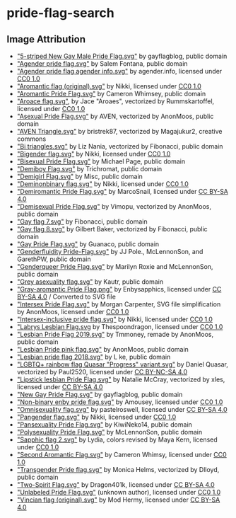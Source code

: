 # pride-flag-search

## Image Attribution
- ["5-striped New Gay Male Pride Flag.svg"](https://commons.wikimedia.org/wiki/File:5-striped_New_Gay_Male_Pride_Flag.svg) by gayflagblog, public domain
- ["Agender pride flag.svg"](https://commons.wikimedia.org/wiki/File:Agender_pride_flag.svg) by Salem Fontana, public domain
- ["Agender pride flag agender info.svg"](https://commons.wikimedia.org/wiki/File:Agender_pride_flag_agender_info.svg) by agender.info, licensed under [CC0 1.0](https://creativecommons.org/publicdomain/zero/1.0/deed.en)
- ["Aromantic flag (original).svg"](https://commons.wikimedia.org/wiki/File:Aromantic_flag_(original).svg) by Nikki, licensed under [CC0 1.0](https://creativecommons.org/publicdomain/zero/1.0/deed.en)
- ["Aromantic Pride Flag.svg"](https://commons.wikimedia.org/wiki/File:Aromantic_Pride_Flag.svg) by Cameron Whimsey, public domain
- ["Aroace flag.svg"](https://commons.wikimedia.org/wiki/File:Aroace_flag.svg), by Jace "Aroaes", vectorized by Rummskartoffel, licensed under [CC0 1.0](https://creativecommons.org/publicdomain/zero/1.0/deed.en)
- ["Asexual Pride Flag.svg"](https://commons.wikimedia.org/wiki/File:Asexual_Pride_Flag.svg) by AVEN, vectorized by AnonMoos, public domain
- ["AVEN Triangle.svg"](https://commons.wikimedia.org/wiki/File:AVEN_Triangle.svg) by bristrek87, vectorized by Magajukur2, creative commons
- ["Bi triangles.svg"](https://commons.wikimedia.org/wiki/File:Bi_triangles.svg) by Liz Nania, vectorized by Fibonacci, public domain
- ["Bigender flag.svg"](https://commons.wikimedia.org/wiki/File:Bigender_flag.svg) by Nikki, licensed under [CC0 1.0](https://creativecommons.org/publicdomain/zero/1.0/deed.en)
- ["Bisexual Pride Flag.svg"](https://commons.wikimedia.org/wiki/File:Bisexual_Pride_Flag.svg) by Michael Page, public domain
- ["Demiboy Flag.svg"](https://commons.wikimedia.org/wiki/File:Demiboy_Flag.svg) by Trichromat, public domain
- ["Demigirl Flag.svg"](https://commons.wikimedia.org/wiki/File:Demigirl_Flag.svg) by Misc, public domain
- ["Deminonbinary flag.svg"](https://commons.wikimedia.org/wiki/File:Deminonbinary_flag.svg) by Nikki, licensed under [CC0 1.0](https://creativecommons.org/publicdomain/zero/1.0/deed.en)
- ["Demiromantic Pride Flag.svg"](https://commons.wikimedia.org/wiki/File:Demiromantic_Pride_Flag.svg) by MarcoSnail, licensed under [CC BY-SA 4.0](https://creativecommons.org/licenses/by-sa/4.0/deed.en)
- ["Demisexual Pride Flag.svg"](https://commons.wikimedia.org/wiki/File:Demisexual_Pride_Flag.svg) by Vimopu, vectorized by AnonMoos, public domain
- ["Gay flag 7.svg"](https://commons.wikimedia.org/wiki/File:Gay_flag_7.svg) by Fibonacci, public domain
- ["Gay flag 8.svg"](https://commons.wikimedia.org/wiki/File:Gay_flag_8.svg) by Gilbert Baker, vectorized by Fibonacci, public domain
- ["Gay Pride Flag.svg"](https://commons.wikimedia.org/wiki/File:Gay_Pride_Flag.svg) by Guanaco, public domain
- ["Genderfluidity Pride-Flag.svg"](https://commons.wikimedia.org/wiki/File:Genderfluidity_Pride-Flag.svg) by JJ Pole., McLennonSon, and GarethPW, public domain
- ["Genderqueer Pride Flag.svg"](https://commons.wikimedia.org/wiki/File:Genderqueer_Pride_Flag.svg) by Marilyn Roxie and McLennonSon, public domain
- ["Grey asexuality flag.svg"](https://commons.wikimedia.org/wiki/File:Grey_asexuality_flag.svg) by Kautr, public domain
- ["Gray-aromantic Pride Flag.png"](https://commons.wikimedia.org/wiki/File:Gray-aromantic_Pride_Flag.png) by Enbysapphics, licensed under [CC BY-SA 4.0](https://creativecommons.org/licenses/by-sa/4.0/deed.en) / Converted to SVG file
- ["Intersex Pride Flag.svg"](https://commons.wikimedia.org/wiki/File:Intersex_Pride_Flag.svg) by Morgan Carpenter, SVG file simplification by AnonMoos, licensed under [CC0 1.0](https://creativecommons.org/publicdomain/zero/1.0/deed.en)
- ["Intersex-inclusive pride flag.svg"](https://commons.wikimedia.org/wiki/File:Intersex-inclusive_pride_flag.svg) by Nikki, licensed under [CC0 1.0](https://creativecommons.org/publicdomain/zero/1.0/deed.en)
- ["Labrys Lesbian Flag.svg](https://commons.wikimedia.org/wiki/File:Labrys_Lesbian_Flag.svg) by Thespoondragon, licensed under [CC0 1.0](https://creativecommons.org/publicdomain/zero/1.0/deed.en)
- ["Lesbian Pride Flag 2019.svg"](https://commons.wikimedia.org/wiki/File:Lesbian_Pride_Flag_2019.svg) by Tmmoney, remade by AnonMoos, public domain
- ["Lesbian Pride pink flag.svg"](https://commons.wikimedia.org/wiki/File:Lesbian_Pride_pink_flag.svg) by AnonMoos, public domain
- ["Lesbian pride flag 2018.svg"](https://commons.wikimedia.org/wiki/File:Lesbian_pride_flag_2018.svg) by L ke, public domain
- ["LGBTQ+ rainbow flag Quasar "Progress" variant.svg"](https://commons.wikimedia.org/wiki/File:LGBTQ%2B_rainbow_flag_Quasar_%22Progress%22_variant.svg) by Daniel Quasar, vectorized by Paul2520, licensed under [CC BY-NC-SA 4.0](https://creativecommons.org/licenses/by-nc-sa/4.0/)
- ["Lipstick lesbian Pride Flag.svg"](https://commons.wikimedia.org/wiki/File:Lipstick_lesbian_Pride_Flag.svg) by Natalie McCray, vectorized by xles, licensed under [CC BY-SA 4.0](https://creativecommons.org/licenses/by-sa/4.0/deed.en)
- ["New Gay Pride Flag.svg"](https://commons.wikimedia.org/wiki/File:New_Gay_Pride_Flag.svg) by gayflagblog, public domain
- ["Non-binary enby pride flag.svg"](https://commons.wikimedia.org/wiki/File:Non-binary_enby_pride_flag.svg) by Amousey, licensed under [CC0 1.0](https://creativecommons.org/publicdomain/zero/1.0/deed.en)
- ["Omnisexuality flag.svg"](https://commons.wikimedia.org/wiki/File:Omnisexuality_flag.svg) by pastelroswell, licensed under [CC BY-SA 4.0](https://creativecommons.org/licenses/by-sa/4.0/deed.en)
- ["Pangender flag.svg"](https://commons.wikimedia.org/wiki/File:Pangender_flag.svg) by Nikki, licensed under [CC0 1.0](https://creativecommons.org/publicdomain/zero/1.0/deed.en)
- ["Pansexuality Pride Flag.svg"](https://commons.wikimedia.org/wiki/File:Pansexuality_Pride_Flag.svg) by KiwiNeko14, public domain
- ["Polysexuality Pride Flag.svg"](https://commons.wikimedia.org/wiki/File:Polysexuality_Pride_Flag.svg) by McLennonSon, public domain
- ["Sapphic flag 2.svg"](https://commons.wikimedia.org/wiki/File:Sapphic_flag_2.svg) by Lydia, colors revised by Maya Kern, licensed under [CC0 1.0](https://creativecommons.org/publicdomain/zero/1.0/deed.en)
- ["Second Aromantic Flag.svg"](https://commons.wikimedia.org/wiki/File:Second_Aromantic_Flag.svg) by Cameron Whimsy, licensed under [CC0 1.0](https://creativecommons.org/publicdomain/zero/1.0/deed.en)
- ["Transgender Pride flag.svg"](https://commons.wikimedia.org/wiki/File:Transgender_Pride_flag.svg) by Monica Helms, vectorized by Dlloyd, public domain
- ["Two-Spirit Flag.svg"](https://commons.wikimedia.org/wiki/File:Two-Spirit_Flag.svg) by Dragon401k, licensed under [CC BY-SA 4.0](https://creativecommons.org/licenses/by-sa/4.0/deed.en)
- ["Unlabeled Pride Flag.svg"](https://commons.wikimedia.org/wiki/File:Unlabeled_Pride_Flag.svg) (unknown author), licensed under [CC0 1.0](https://creativecommons.org/publicdomain/zero/1.0/deed.en)
- ["Vincian flag (original).svg"](https://commons.wikimedia.org/wiki/File:Vincian_flag_(original).svg) by Mod Hermy, licensed under [CC BY-SA 4.0](https://creativecommons.org/licenses/by-sa/4.0/deed.en)